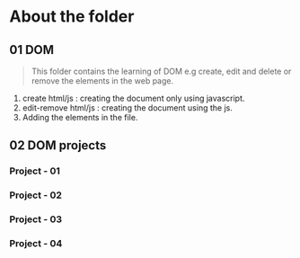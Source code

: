 # About the folder

## 01 DOM
> This folder contains the learning of DOM e.g create, edit and delete or remove  the elements in the web page.

1. create html/js : creating the document only using javascript.
2. edit-remove html/js : creating the document using the js.
3. Adding the elements in the file.



## 02 DOM projects

### Project - 01

###  Project - 02
### Project - 03
### Project - 04